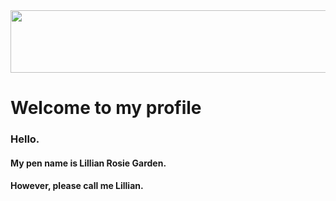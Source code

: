 <image src="https://www.google.com/search?q=free+paintings+of+birds+flying&rlz=1C1VDKB_en-GBAU972AU972&sxsrf=APq-WBvUuSig4yoDq5gEOIDZPDHV5JgHTQ:1648562484462&tbm=isch&source=iu&ictx=1&vet=1&fir=Uok0lfajrQo8tM%252Cj_qdeWl-HotkdM%252C_%253BZ9txpZ-P4aNpUM%252CJoLvKQbYtl54LM%252C_%253BSmBOb0pahVzKCM%252CTPN6uv7GbQqkhM%252C_%253BkMPpN1R8cVhd0M%252CXxZQif-brE1dSM%252C_%253BYjjOPye2IYSrNM%252CjgReiNwWoTyspM%252C_%253B9ojmwP50OYjWtM%252CJoLvKQbYtl54LM%252C_%253BS0ipuBMCzZM9YM%252CX1HKQ9-W4tapUM%252C_&usg=AI4_-kQPzI3hknnFBru7dccttQR6xK-kOw&sa=X&ved=2ahUKEwjG3Zrqvev2AhUqxjgGHUfBAOAQ9QF6BAgDEAE#imgrc=Uok0lfajrQo8tM" width=1000 height= 100>


# Welcome to my profile

 ### Hello. 

#### My pen name is Lillian Rosie Garden. 
#### However, please call me Lillian.



